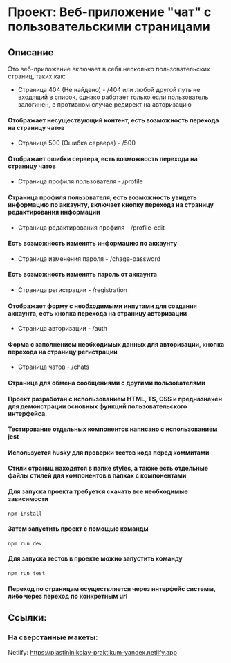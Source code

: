 # Проект: Веб-приложение "чат" с пользовательскими страницами

## Описание

Это веб-приложение включает в себя несколько пользовательских страниц, таких как:
- Страница 404 (Не найдено) - /404 или любой другой путь не входящий в список, однако работает только если пользователь залогинен, в противном случае редирект на авторизацию
#### Отображает несуществующий контент, есть возможность перехода на страницу чатов
- Страница 500 (Ошибка сервера) - /500
#### Отображает ошибки сервера, есть возможность перехода на страницу чатов
- Страница профиля пользователя - /profile
#### Страница профиля пользователя, есть возможность увидеть информацию по аккаунту, включает кнопку перехода на страницу редактирования информации
- Страница редактирования профиля - /profile-edit
#### Есть возможность изменять информацию по аккаунту
- Страница изменения пароля - /chage-password
#### Есть возможность изменять пароль от аккаунта
- Страница регистрации - /registration
#### Отображает форму с необходимыми инпутами для создания аккаунта, есть кнопка перехода на страницу авторизации
- Страница авторизации - /auth
#### Форма с заполнением необходимых данных для авторизации, кнопка перехода на страницу регистрации
- Страница чатов - /chats
#### Страница для обмена сообщениями с другими пользователями

#### Проект разработан с использованием HTML, TS, CSS и предназначен для демонстрации основных функций пользовательского интерфейса. 
#### Тестирование отдельных компонентов написано с использованием jest
#### Используется husky для проверки тестов кода перед коммитами

#### Стили страниц находятся в папке styles, а также есть отдельные файлы стилей для компонентов в папках с компонентами


#### Для запуска проекта требуется скачать все необходимые зависимости
```npm install```
#### Затем запустить проект с помощью команды
```npm run dev```
#### Для запуска тестов в проекте можно запустить команду
```npm run test```
#### Переход по страницам осуществляется через интерфейс системы, либо через переход по конкретным url


## Ссылки:

### На сверстанные макеты:

Netlify: https://plastininikolay-praktikum-yandex.netlify.app
